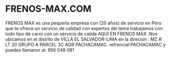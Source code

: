 # FRENOS-MAX.COM
FRENOS MAX es una pequeña empresa con (20 años) de servicio en Peru que te ofrece un servicio de calidad con expertos del tema trabajamos con todo tipo de carro con un servicio de calida AQUI EN FRENOS MAX .Nos ubicamos en el distrito  de VILLA EL SALVADOR-LIMA en la direcion : MZ A' LT 20 GRUPO A PARCEL 3C AGR PACHACAMAC. refrencial:PACHACAMAC y puedes llamanor al:  956 048 081
